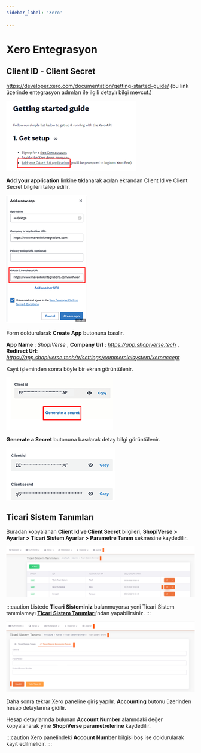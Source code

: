 ```yaml
---
sidebar_label: 'Xero'

---
```


# Xero Entegrasyon

## Client ID - Client Secret

https://developer.xero.com/documentation/getting-started-guide/  (bu link üzerinde entegrasyon adımları ile ilgili detaylı bilgi mevcut.)

![XeroGet](../commercial-system/XeroGet.png)

**Add your application** linkine tıklanarak açılan ekrandan Client Id ve Client Secret bilgileri talep edilir.

![XeroGetCreate](../commercial-system/XeroGetcreate.png)

Form doldurularak **Create App** butonuna basılır. 

**App Name** : *ShopiVerse* , **Company Url** : *https://app.shopiverse.tech*  ,  **Redirect Url**: *https://app.shopiverse.tech/tr/settings/commercialsystem/xeroaccept* 

Kayıt işleminden sonra böyle bir ekran görüntülenir.

![XeroGenerate](../commercial-system/XeroGenerate.png)

**Generate a Secret** butonuna basılarak detay bilgi görüntülenir.

![XeroClient](../commercial-system/Xeroclient.png)

## Ticari Sistem Tanımları

Buradan kopyalanan **Client Id ve Client Secret** bilgileri, **ShopiVerse > Ayarlar > Ticari Sistem Ayarlar > Parametre Tanım** sekmesine kaydedilir.

![XeroEdit](../commercial-system/Xeroedit.png)

:::caution
Listede **Ticari Sisteminiz** bulunmuyorsa yeni Ticari Sistem tanımlamayı **[Ticari Sistem Tanımları](/shopiverse/en/docs/category/ticari-sistem-tanımları)**'ndan yapabilirsiniz.
:::

![XeroEditParameter](../commercial-system/XeroeditParamaeter.png)

Daha sonra tekrar Xero paneline giriş yapılır. **Accounting** butonu üzerinden hesap detaylarına gidilir.

Hesap detaylarında bulunan **Account Number** alanındaki değer kopyalanarak yine **ShopiVerse parametrelerine** kaydedilir.

:::caution
Xero panelindeki **Account Number** bilgisi boş ise doldurularak kayıt edilmelidir.
:::



